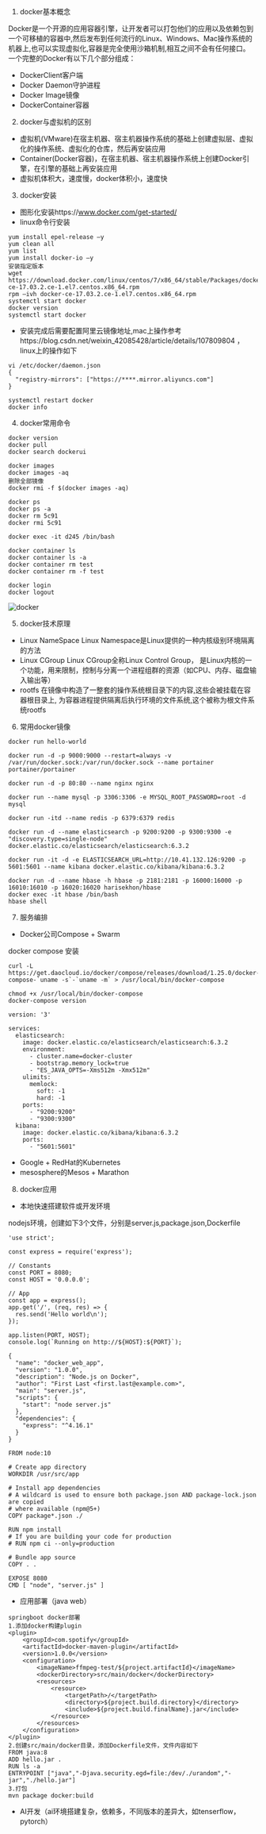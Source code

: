 1. docker基本概念

Docker是一个开源的应用容器引擎，让开发者可以打包他们的应用以及依赖包到一个可移植的容器中,然后发布到任何流行的Linux、Windows、Mac操作系统的机器上,也可以实现虚拟化,容器是完全使用沙箱机制,相互之间不会有任何接口。
一个完整的Docker有以下几个部分组成：
* DockerClient客户端
* Docker Daemon守护进程
* Docker Image镜像
* DockerContainer容器

2. docker与虚拟机的区别
* 虚拟机(VMware)在宿主机器、宿主机器操作系统的基础上创建虚拟层、虚拟化的操作系统、虚拟化的仓库，然后再安装应用
* Container(Docker容器)，在宿主机器、宿主机器操作系统上创建Docker引擎，在引擎的基础上再安装应用
* 虚拟机体积大，速度慢，docker体积小，速度快

3. docker安装

* 图形化安装https://www.docker.com/get-started/
* linux命令行安装
```
yum install epel-release –y
yum clean all
yum list
yum install docker-io –y
安装指定版本
wget https://download.docker.com/linux/centos/7/x86_64/stable/Packages/docker-ce-17.03.2.ce-1.el7.centos.x86_64.rpm
rpm –ivh docker-ce-17.03.2.ce-1.el7.centos.x86_64.rpm
systemctl start docker
docker version
systemctl start docker
```
* 安装完成后需要配置阿里云镜像地址,mac上操作参考https://blog.csdn.net/weixin_42085428/article/details/107809804 ，linux上的操作如下
```
vi /etc/docker/daemon.json
{
  "registry-mirrors": ["https://****.mirror.aliyuncs.com"]
}

systemctl restart docker
docker info
```

4. docker常用命令
```
docker version
docker pull
docker search dockerui

docker images
docker images -aq
删除全部镜像
docker rmi -f $(docker images -aq)

docker ps
docker ps -a
docker rm 5c91
docker rmi 5c91

docker exec -it d245 /bin/bash

docker container ls
docker container ls -a
docker container rm test
docker container rm -f test

docker login
docker logout
```

![docker](https://gimg2.baidu.com/image_search/src=http%3A%2F%2Fimg-blog.csdnimg.cn%2F20191210150243559.png%3Fx-oss-process%3Dimage%2Fwatermark%2Ctype_ZmFuZ3poZW5naGVpdGk%2Cshadow_10%2Ctext_aHR0cHM6Ly9ibG9nLmNzZG4ubmV0L2hlaWFuXzk5%2Csize_16%2Ccolor_FFFFFF%2Ct_70&refer=http%3A%2F%2Fimg-blog.csdnimg.cn&app=2002&size=f9999,10000&q=a80&n=0&g=0n&fmt=auto?sec=1651836245&t=42fcbed208a61b42f5e9509bdaecc764)


5. docker技术原理
* Linux NameSpace Linux Namespace是Linux提供的一种内核级别环境隔离的方法
* Linux CGroup Linux CGroup全称Linux Control Group， 是Linux内核的一个功能，用来限制，控制与分离一个进程组群的资源（如CPU、内存、磁盘输入输出等）
* rootfs 在镜像中构造了一整套的操作系统根目录下的内容,这些会被挂载在容器根目录上, 为容器进程提供隔离后执行环境的文件系统,这个被称为根文件系统rootfs


6. 常用docker镜像
```
docker run hello-world
```

```
docker run -d -p 9000:9000 --restart=always -v /var/run/docker.sock:/var/run/docker.sock --name portainer portainer/portainer
```

```
docker run -d -p 80:80 --name nginx nginx
```

```
docker run --name mysql -p 3306:3306 -e MYSQL_ROOT_PASSWORD=root -d mysql
```

```
docker run -itd --name redis -p 6379:6379 redis
```

```
docker run -d --name elasticsearch -p 9200:9200 -p 9300:9300 -e "discovery.type=single-node" docker.elastic.co/elasticsearch/elasticsearch:6.3.2
```

```
docker run -it -d -e ELASTICSEARCH_URL=http://10.41.132.126:9200 -p 5601:5601 --name kibana docker.elastic.co/kibana/kibana:6.3.2
```

```
docker run -d --name hbase -h hbase -p 2181:2181 -p 16000:16000 -p 16010:16010 -p 16020:16020 harisekhon/hbase
docker exec -it hbase /bin/bash
hbase shell
```

7. 服务编排
* Docker公司Compose + Swarm

docker compose 安装
```
curl -L https://get.daocloud.io/docker/compose/releases/download/1.25.0/docker-compose-`uname -s`-`uname -m` > /usr/local/bin/docker-compose

chmod +x /usr/local/bin/docker-compose
docker-compose version
```

```
version: '3'

services:
  elasticsearch:
    image: docker.elastic.co/elasticsearch/elasticsearch:6.3.2
    environment:
      - cluster.name=docker-cluster
      - bootstrap.memory_lock=true
      - "ES_JAVA_OPTS=-Xms512m -Xmx512m"
    ulimits:
      memlock:
        soft: -1
        hard: -1
    ports:
      - "9200:9200"
      - "9300:9300"
  kibana:
    image: docker.elastic.co/kibana/kibana:6.3.2
    ports:
      - "5601:5601"
```

* Google + RedHat的Kubernetes
* mesosphere的Mesos + Marathon

8. docker应用
* 本地快速搭建软件或开发环境

nodejs环境，创建如下3个文件，分别是server.js,package.json,Dockerfile
```
'use strict';

const express = require('express');

// Constants
const PORT = 8080;
const HOST = '0.0.0.0';

// App
const app = express();
app.get('/', (req, res) => {
  res.send('Hello world\n');
});

app.listen(PORT, HOST);
console.log(`Running on http://${HOST}:${PORT}`);
```

```
{
  "name": "docker_web_app",
  "version": "1.0.0",
  "description": "Node.js on Docker",
  "author": "First Last <first.last@example.com>",
  "main": "server.js",
  "scripts": {
    "start": "node server.js"
  },
  "dependencies": {
    "express": "^4.16.1"
  }
}

```

```
FROM node:10

# Create app directory
WORKDIR /usr/src/app

# Install app dependencies
# A wildcard is used to ensure both package.json AND package-lock.json are copied
# where available (npm@5+)
COPY package*.json ./

RUN npm install
# If you are building your code for production
# RUN npm ci --only=production

# Bundle app source
COPY . .

EXPOSE 8080
CMD [ "node", "server.js" ]
```

* 应用部署（java web）
```
springboot docker部署
1.添加docker构建plugin
<plugin>
    <groupId>com.spotify</groupId>
    <artifactId>docker-maven-plugin</artifactId>
    <version>1.0.0</version>
    <configuration>
        <imageName>ffmpeg-test/${project.artifactId}</imageName>
        <dockerDirectory>src/main/docker</dockerDirectory>
        <resources>
            <resource>
                <targetPath>/</targetPath>
                <directory>${project.build.directory}</directory>
                <include>${project.build.finalName}.jar</include>
            </resource>
        </resources>
    </configuration>
</plugin>
2.创建src/main/docker目录，添加Dockerfile文件，文件内容如下
FROM java:8
ADD hello.jar .
RUN ls -a
ENTRYPOINT ["java","-Djava.security.egd=file:/dev/./urandom","-jar","./hello.jar"]
3.打包
mvn package docker:build
```

* AI开发（ai环境搭建复杂，依赖多，不同版本的差异大，如tenserflow，pytorch）

